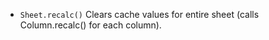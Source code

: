 
- `Sheet.recalc()`
Clears cache values for entire sheet (calls Column.recalc() for each column).


